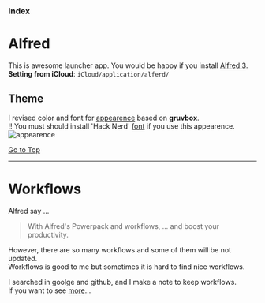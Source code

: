 ### Index

# Alfred
This is awesome launcher app. You would be happy if you install [Alfred 3](https://www.alfredapp.com/).  
**Setting from iCloud**: `iCloud/application/alferd/`  

## Theme
I revised color and font for [appearence](./gruvbox_dark.alfredappearance) based on **gruvbox**.  
!! You must should install 'Hack Nerd' [font](../../../../#font--color-scheme) if you use this appearence.  
![appearence](./alfred_appearence.gif)

[Go to Top](#index)

---

# Workflows
Alfred say ...
> With Alfred's Powerpack and workflows, ... and boost your productivity.

However, there are so many workflows and some of them will be not updated.  
Workflows is good to me but sometimes it is hard to find nice workflows.  

I searched in goolge and github, and I make a note to keep workflows.  
If you want to see [more](../../../../../alfred-workflow)...